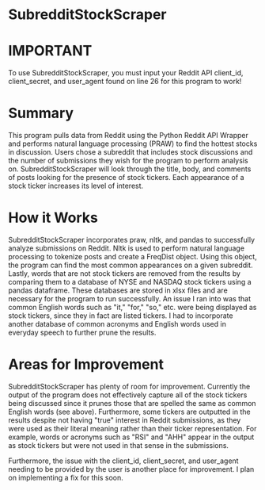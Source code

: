 # SubredditStockScraper

# IMPORTANT
To use SubredditStockScraper, you must input your Reddit API client_id, client_secret, and user_agent found on line 26 for this program to work!

# Summary
This program pulls data from Reddit using the Python Reddit API Wrapper and performs natural language processing (PRAW) to find the hottest stocks in discussion. Users chose a subreddit that includes stock discussions and the number of submissions they wish for the program to perform analysis on. SubredditStockScraper will look through the title, body, and comments of posts looking for the presence of stock tickers. Each appearance of a stock ticker increases its level of interest. 

# How it Works
SubredditStockScraper incorporates praw, nltk, and pandas to successfully analyze submissions on Reddit. Nltk is used to perform natural language processing to tokenize posts and create a FreqDist object. Using this object, the program can find the most common appearances on a given subreddit. Lastly, words that are not stock tickers are removed from the results by comparing them to a database of NYSE and NASDAQ stock tickers using a pandas dataframe. These databases are stored in xlsx files and are necessary for the program to run successfully. An issue I ran into was that common English words such as "it," "for," "so," etc. were being displayed as stock tickers, since they in fact are listed tickers. I had to incorporate another database of common acronyms and English words used in everyday speech to further prune the results. 

# Areas for Improvement
SubredditStockScraper has plenty of room for improvement. Currently the output of the program does not effectively capture all of the stock tickers being discussed since it prunes those that are spelled the same as common English words (see above). Furthermore, some tickers are outputted in the results despite not having "true" interest in Reddit submissions, as they were used as their literal meaning rather than their ticker representation. For example, words or acronyms such as "RSI" and "AHH" appear in the output as stock tickers but were not used in that sense in the submissions. 

Furthermore, the issue with the client_id, client_secret, and user_agent needing to be provided by the user is another place for improvement. I plan on implementing a fix for this soon.
